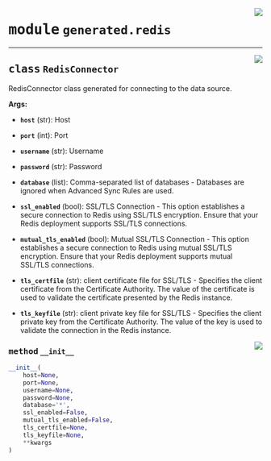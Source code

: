 <!-- markdownlint-disable -->

<a href="../../package/generated/redis.py#L0"><img align="right" style="float:right;" src="https://img.shields.io/badge/-source-cccccc?style=flat-square"></a>

# <kbd>module</kbd> `generated.redis`






---

<a href="../../package/generated/redis.py#L14"><img align="right" style="float:right;" src="https://img.shields.io/badge/-source-cccccc?style=flat-square"></a>

## <kbd>class</kbd> `RedisConnector`
RedisConnector class generated for connecting to the data source. 



**Args:**
 


 - <b>`host`</b> (str):  Host 


 - <b>`port`</b> (int):  Port 


 - <b>`username`</b> (str):  Username 


 - <b>`password`</b> (str):  Password 


 - <b>`database`</b> (list):  Comma-separated list of databases 
        - Databases are ignored when Advanced Sync Rules are used. 


 - <b>`ssl_enabled`</b> (bool):  SSL/TLS Connection 
        - This option establishes a secure connection to Redis using SSL/TLS encryption. Ensure that your Redis deployment supports SSL/TLS connections. 


 - <b>`mutual_tls_enabled`</b> (bool):  Mutual SSL/TLS Connection 
        - This option establishes a secure connection to Redis using mutual SSL/TLS encryption. Ensure that your Redis deployment supports mutual SSL/TLS connections. 


 - <b>`tls_certfile`</b> (str):  client certificate file for SSL/TLS 
        - Specifies the client certificate from the Certificate Authority. The value of the certificate is used to validate the certificate presented by the Redis instance. 


 - <b>`tls_keyfile`</b> (str):  client private key file for SSL/TLS 
        - Specifies the client private key from the Certificate Authority. The value of the key is used to validate the connection in the Redis instance. 

<a href="../../package/generated/redis.py#L45"><img align="right" style="float:right;" src="https://img.shields.io/badge/-source-cccccc?style=flat-square"></a>

### <kbd>method</kbd> `__init__`

```python
__init__(
    host=None,
    port=None,
    username=None,
    password=None,
    database='*',
    ssl_enabled=False,
    mutual_tls_enabled=False,
    tls_certfile=None,
    tls_keyfile=None,
    **kwargs
)
```









